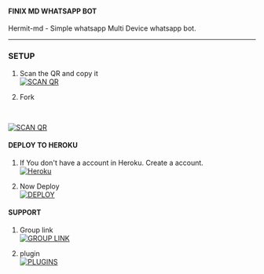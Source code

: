 #### FINIX MD WHATSAPP BOT
Hermit-md - Simple whatsapp Multi Device whatsapp bot.

***

### SETUP

1. Scan the QR and copy it
    <br>
<a href='https://finix-qr--finix-opz.repl.co/' target="_blank"><img alt='SCAN QR' src='https://img.shields.io/badge/Scan_qr-100000?style=for-the-badge&logo=scan&logoColor=white&labelColor=black&color=black'/></a>

2. Fork

    <br>

<a href='https://github.com/FINIX-OPZ/FINIX-MD/fork' target="_blank"><img alt='SCAN QR' src='https://img.shields.io/badge/-Fork-black?style=for-the-badge&logo=github&logoColor=white'/></a>


#### DEPLOY TO HEROKU 

1. If You don't have a account in Heroku. Create a account.
    <br>
<a href='https://signup.heroku.com/' target="_blank"><img alt='Heroku' src='https://img.shields.io/badge/-Create-black?style=for-the-badge&logo=heroku&logoColor=white'/></a>

3. Now Deploy
    <br>
<a href='https://hermit.adithyan.xyz/deploy-heroku' target="_blank"><img alt='DEPLOY' src='https://img.shields.io/badge/-DEPLOY-black?style=for-the-badge&logo=heroku&logoColor=white'/></a>

#### SUPPORT

1. Group link
    <br>
<a href='https://chat.whatsapp.com/JKUmxKHecQ5E1V5X0L0WG1' target="_blank"><img alt='GROUP LINK' src='https://img.shields.io/badge/-Join-black?style=for-the-badge&logo=whatsapp&logoColor=white'/></a>

2. plugin
   <br>
<a href='https://github.com/Lokixeypz/FINIX-MD-PLUGINS' target="_blank"><img alt='PLUGINS' src='https://img.shields.io/badge/-Plugin-black?style=for-the-badge&logo=github&logoColor=white'/></a>
 



 
